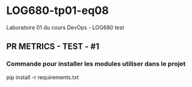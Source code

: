 # LOG680-tp01-eq08
Laboratoire 01 du cours DevOps - LOG680
test

## PR METRICS - TEST - #1

### Commande pour installer les modules utiliser dans le projet
pip install -r requirements.txt
